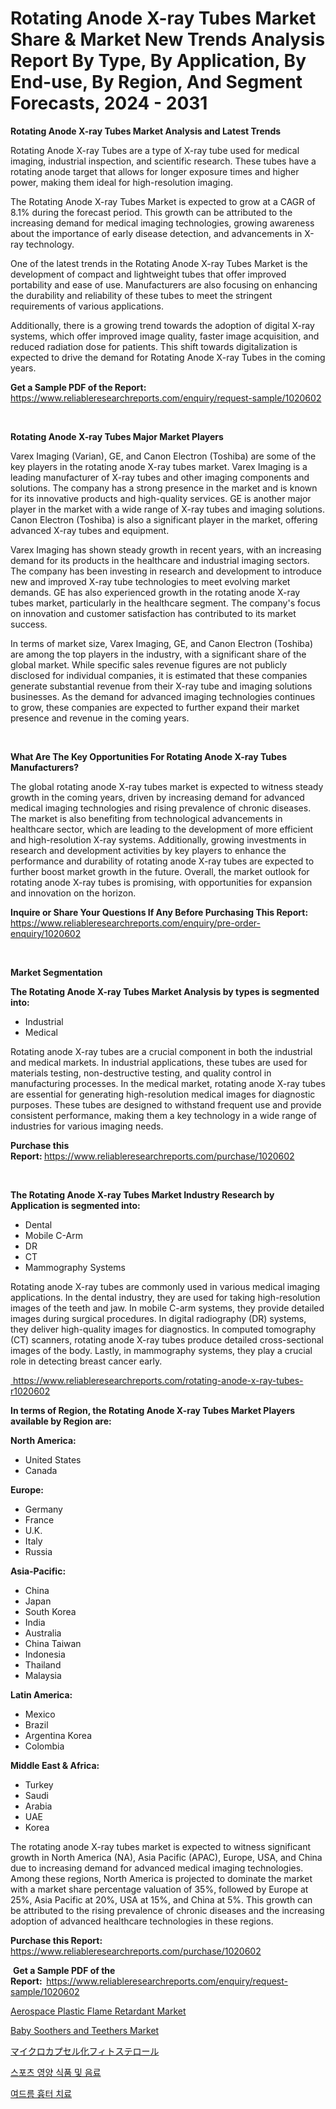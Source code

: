 <p><h1>Rotating Anode X-ray Tubes Market Share & Market New Trends Analysis Report By Type, By Application, By End-use, By Region, And Segment Forecasts, 2024 - 2031</h1></p><p><strong>Rotating Anode X-ray Tubes Market Analysis and Latest Trends</strong></p>
<p><p>Rotating Anode X-ray Tubes are a type of X-ray tube used for medical imaging, industrial inspection, and scientific research. These tubes have a rotating anode target that allows for longer exposure times and higher power, making them ideal for high-resolution imaging.</p><p>The Rotating Anode X-ray Tubes Market is expected to grow at a CAGR of 8.1% during the forecast period. This growth can be attributed to the increasing demand for medical imaging technologies, growing awareness about the importance of early disease detection, and advancements in X-ray technology.</p><p>One of the latest trends in the Rotating Anode X-ray Tubes Market is the development of compact and lightweight tubes that offer improved portability and ease of use. Manufacturers are also focusing on enhancing the durability and reliability of these tubes to meet the stringent requirements of various applications.</p><p>Additionally, there is a growing trend towards the adoption of digital X-ray systems, which offer improved image quality, faster image acquisition, and reduced radiation dose for patients. This shift towards digitalization is expected to drive the demand for Rotating Anode X-ray Tubes in the coming years.</p></p>
<p><strong>Get a Sample PDF of the Report:&nbsp;</strong> <a href="https://www.reliableresearchreports.com/enquiry/request-sample/1020602">https://www.reliableresearchreports.com/enquiry/request-sample/1020602</a></p>
<p>&nbsp;</p>
<p><strong>Rotating Anode X-ray Tubes Major Market Players</strong></p>
<p><p>Varex Imaging (Varian), GE, and Canon Electron (Toshiba) are some of the key players in the rotating anode X-ray tubes market. Varex Imaging is a leading manufacturer of X-ray tubes and other imaging components and solutions. The company has a strong presence in the market and is known for its innovative products and high-quality services. GE is another major player in the market with a wide range of X-ray tubes and imaging solutions. Canon Electron (Toshiba) is also a significant player in the market, offering advanced X-ray tubes and equipment.</p><p>Varex Imaging has shown steady growth in recent years, with an increasing demand for its products in the healthcare and industrial imaging sectors. The company has been investing in research and development to introduce new and improved X-ray tube technologies to meet evolving market demands. GE has also experienced growth in the rotating anode X-ray tubes market, particularly in the healthcare segment. The company's focus on innovation and customer satisfaction has contributed to its market success.</p><p>In terms of market size, Varex Imaging, GE, and Canon Electron (Toshiba) are among the top players in the industry, with a significant share of the global market. While specific sales revenue figures are not publicly disclosed for individual companies, it is estimated that these companies generate substantial revenue from their X-ray tube and imaging solutions businesses. As the demand for advanced imaging technologies continues to grow, these companies are expected to further expand their market presence and revenue in the coming years.</p></p>
<p>&nbsp;</p>
<p><strong>What Are The Key Opportunities For Rotating Anode X-ray Tubes Manufacturers?</strong></p>
<p><p>The global rotating anode X-ray tubes market is expected to witness steady growth in the coming years, driven by increasing demand for advanced medical imaging technologies and rising prevalence of chronic diseases. The market is also benefiting from technological advancements in healthcare sector, which are leading to the development of more efficient and high-resolution X-ray systems. Additionally, growing investments in research and development activities by key players to enhance the performance and durability of rotating anode X-ray tubes are expected to further boost market growth in the future. Overall, the market outlook for rotating anode X-ray tubes is promising, with opportunities for expansion and innovation on the horizon.</p></p>
<p><strong>Inquire or Share Your Questions If Any Before Purchasing This Report:</strong> <a href="https://www.reliableresearchreports.com/enquiry/pre-order-enquiry/1020602">https://www.reliableresearchreports.com/enquiry/pre-order-enquiry/1020602</a></p>
<p>&nbsp;</p>
<p><strong>Market Segmentation</strong></p>
<p><strong>The Rotating Anode X-ray Tubes Market Analysis by types is segmented into:</strong></p>
<p><ul><li>Industrial</li><li>Medical</li></ul></p>
<p><p>Rotating anode X-ray tubes are a crucial component in both the industrial and medical markets. In industrial applications, these tubes are used for materials testing, non-destructive testing, and quality control in manufacturing processes. In the medical market, rotating anode X-ray tubes are essential for generating high-resolution medical images for diagnostic purposes. These tubes are designed to withstand frequent use and provide consistent performance, making them a key technology in a wide range of industries for various imaging needs.</p></p>
<p><strong>Purchase this Report:&nbsp;</strong><a href="https://www.reliableresearchreports.com/purchase/1020602">https://www.reliableresearchreports.com/purchase/1020602</a></p>
<p>&nbsp;</p>
<p><strong>The Rotating Anode X-ray Tubes Market Industry Research by Application is segmented into:</strong></p>
<p><ul><li>Dental</li><li>Mobile C-Arm</li><li>DR</li><li>CT</li><li>Mammography Systems</li></ul></p>
<p><p>Rotating anode X-ray tubes are commonly used in various medical imaging applications. In the dental industry, they are used for taking high-resolution images of the teeth and jaw. In mobile C-arm systems, they provide detailed images during surgical procedures. In digital radiography (DR) systems, they deliver high-quality images for diagnostics. In computed tomography (CT) scanners, rotating anode X-ray tubes produce detailed cross-sectional images of the body. Lastly, in mammography systems, they play a crucial role in detecting breast cancer early.</p></p>
<p><a href="https://www.reliableresearchreports.com/rotating-anode-x-ray-tubes-r1020602">&nbsp;https://www.reliableresearchreports.com/rotating-anode-x-ray-tubes-r1020602</a></p>
<p><strong>In terms of Region, the Rotating Anode X-ray Tubes Market Players available by Region are:</strong></p>
<p>
    <p> <strong> North America: </strong>
        <ul>
            <li>United States</li>
            <li>Canada</li>
        </ul>
        </p> 
    <p> <strong> Europe: </strong>
        <ul>
            <li>Germany</li>
            <li>France</li>
            <li>U.K.</li>
            <li>Italy</li>
            <li>Russia</li>
        </ul>
        </p> 
    <p> <strong> Asia-Pacific: </strong>
        <ul>
            <li>China</li>
            <li>Japan</li>
            <li>South Korea</li>
            <li>India</li>
            <li>Australia</li>
            <li>China Taiwan</li>
            <li>Indonesia</li>
            <li>Thailand</li>
            <li>Malaysia</li>
        </ul>
        </p> 
    <p> <strong> Latin America: </strong>
        <ul>
            <li>Mexico</li>
            <li>Brazil</li>
            <li>Argentina Korea</li>
            <li>Colombia</li>
        </ul>
        </p> 
    <p> <strong> Middle East & Africa: </strong>
        <ul>
            <li>Turkey</li>
            <li>Saudi</li>
            <li>Arabia</li>
            <li>UAE</li>
            <li>Korea</li>
        </ul>
    </p>
    </p>
<p><p>The rotating anode X-ray tubes market is expected to witness significant growth in North America (NA), Asia Pacific (APAC), Europe, USA, and China due to increasing demand for advanced medical imaging technologies. Among these regions, North America is projected to dominate the market with a market share percentage valuation of 35%, followed by Europe at 25%, Asia Pacific at 20%, USA at 15%, and China at 5%. This growth can be attributed to the rising prevalence of chronic diseases and the increasing adoption of advanced healthcare technologies in these regions.</p></p>
<p><strong>Purchase this Report: </strong><a href="https://www.reliableresearchreports.com/purchase/1020602">https://www.reliableresearchreports.com/purchase/1020602</a></p>
<p>&nbsp;<strong>Get a Sample PDF of the Report:&nbsp;&nbsp;</strong><a href="https://www.reliableresearchreports.com/enquiry/request-sample/1020602">https://www.reliableresearchreports.com/enquiry/request-sample/1020602</a></p>
<p><strong></strong></p>
<p><p><a href="https://github.com/gladysalidde/Market-Research-Report-List-1/blob/main/aerospace-plastic-flame-retardant-market.md">Aerospace Plastic Flame Retardant Market</a></p><p><a href="https://issuu.com/reportprime-2/docs/baby-soothers-and-teethers-market-size-2030.pptx">Baby Soothers and Teethers Market</a></p><p><a href="https://github.com/one-cool-chick/Market-Research-Report-List-1/blob/main/293679487798.md">マイクロカプセル化フィトステロール</a></p><p><a href="https://github.com/PhilToryphy7876567/Market-Research-Report-List-1/blob/main/588558194644.md">스포츠 영양 식품 및 음료</a></p><p><a href="https://medium.com/@tammyholmes1955/%EC%97%AC%EB%93%9C%EB%A6%84-%ED%9D%89%ED%84%B0-%EA%B0%9C%EC%84%A0-%EC%8B%9C%EC%9E%A5-%EC%A0%90%EC%9C%A0%EC%9C%A8-%EB%B3%80%ED%99%94-%EB%B0%8F-%EC%8B%9C%EC%9E%A5-%EC%84%B1%EC%9E%A5-%EC%A0%84%EB%A7%9D-2024-2031-92567e55df0b">여드름 흉터 치료</a></p></p>